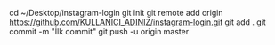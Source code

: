 cd ~/Desktop/instagram-login
git init
git remote add origin https://github.com/KULLANICI_ADINIZ/instagram-login.git
git add .
git commit -m "İlk commit"
git push -u origin master

